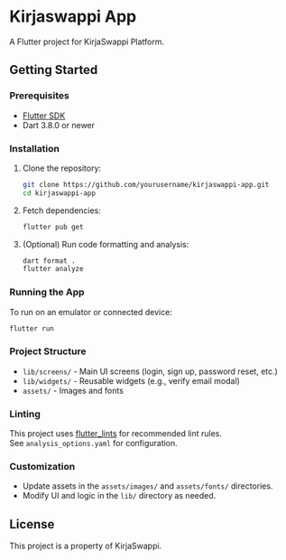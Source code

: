 # Kirjaswappi App

A Flutter project for KirjaSwappi Platform.

## Getting Started

### Prerequisites

- [Flutter SDK](https://flutter.dev/docs/get-started/install)
- Dart 3.8.0 or newer

### Installation

1. Clone the repository:
   ```sh
   git clone https://github.com/yourusername/kirjaswappi-app.git
   cd kirjaswappi-app
   ```

2. Fetch dependencies:
   ```sh
   flutter pub get
   ```

3. (Optional) Run code formatting and analysis:
   ```sh
   dart format .
   flutter analyze
   ```

### Running the App

To run on an emulator or connected device:
```sh
flutter run
```

### Project Structure

- `lib/screens/` - Main UI screens (login, sign up, password reset, etc.)
- `lib/widgets/` - Reusable widgets (e.g., verify email modal)
- `assets/` - Images and fonts

### Linting

This project uses [flutter_lints](https://pub.dev/packages/flutter_lints) for recommended lint rules.  
See `analysis_options.yaml` for configuration.

### Customization

- Update assets in the `assets/images/` and `assets/fonts/` directories.
- Modify UI and logic in the `lib/` directory as needed.

## License

This project is a property of KirjaSwappi.
